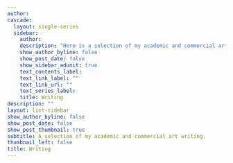 ```yaml
---
author: 
cascade:
  layout: single-series
  sidebar:
    author: 
    description: "Here is a selection of my academic and commercial art writing! In addition to these larger, public-facing writing projects, I have also written a lot of internal research documents and shorter public-facing pieces (like object labels) in my career. In my free time, I enjoy creative writing as well. Writing is a lifelong passion of mine and always central to my work. I love how art criticism requires a writer to engage with creativity, research, and analysis in one piece. <br><br>Pictured Above: Mahtab Hussain, <i>Friends, curry sauce and chips,</i> from the series <i>You Get Me?</i> (2007-2017)"
    show_author_byline: false
    show_post_date: false
    show_sidebar_adunit: true
    text_contents_label: 
    text_link_label: ""
    text_link_url: ""
    text_series_label: 
    title: Writing
description: ""
layout: list-sidebar
show_author_byline: false
show_post_date: false
show_post_thumbnail: true
subtitle: A selection of my academic and commercial art writing.
thumbnail_left: false
title: Writing
---
```


